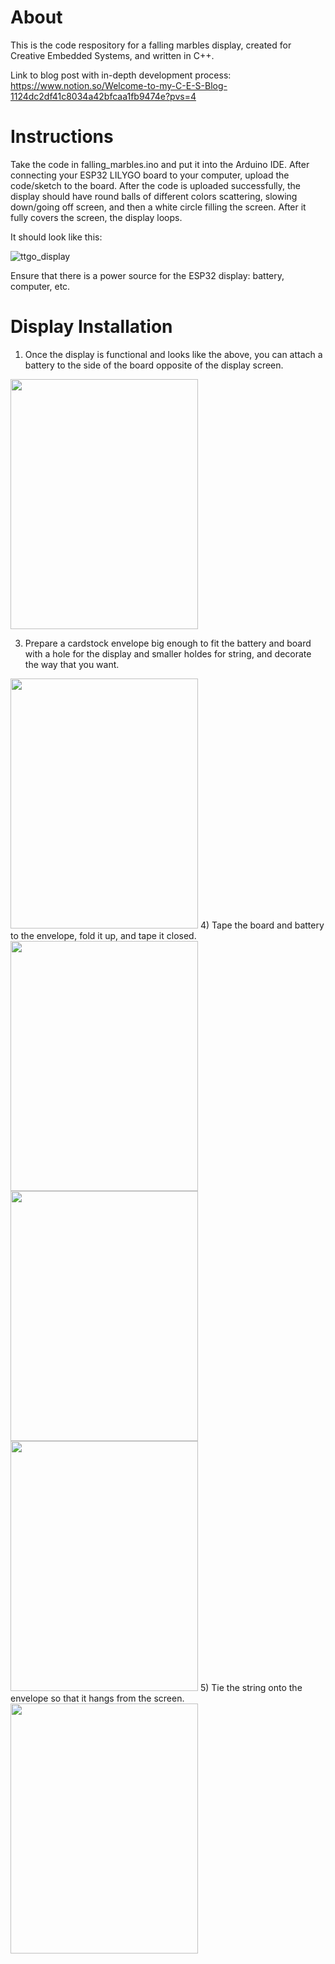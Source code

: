 # About
This is the code respository for a falling marbles display, created for Creative Embedded Systems, and written in C++.

Link to blog post with in-depth development process: https://www.notion.so/Welcome-to-my-C-E-S-Blog-1124dc2df41c8034a42bfcaa1fb9474e?pvs=4

# Instructions
Take the code in falling_marbles.ino and put it into the Arduino IDE. After connecting your ESP32 LILYGO board to your computer, upload the code/sketch to the board.
After the code is uploaded successfully, the display should have round balls of different colors scattering, slowing down/going off screen, and then a white circle 
filling the screen. After it fully covers the screen, the display loops.

It should look like this: 

![ttgo_display](https://github.com/huangs-nyc/falling-marbles-esp32/blob/9dd9c91e0a2454330561698767850b9a9c17cc93/pictures_gifs/ttgo_display.gif)

Ensure that there is a power source for the ESP32 display: battery, computer, etc.

# Display Installation
1) Once the display is functional and looks like the above, you can attach a battery to the side of the board opposite of the display screen.

<a href="url"><img src="https://github.com/huangs-nyc/falling-marbles-esp32/blob/a68b3388f226019fb707169c2a9eec97c21c5a71/pictures_gifs/battery_board.png" height="400" width="300"></a>

3) Prepare a cardstock envelope big enough to fit the battery and board with a hole for the display and smaller holdes for string, and decorate the way that you want.

<a href="url"><img src="https://github.com/huangs-nyc/falling-marbles-esp32/blob/8175d991538d366b951dc2c3cd182b5d1e919bae/pictures_gifs/envelope.png" height="400" width="300"></a>
4) Tape the board and battery to the envelope, fold it up, and tape it closed.
<a href="url"><img src="https://github.com/huangs-nyc/falling-marbles-esp32/blob/8175d991538d366b951dc2c3cd182b5d1e919bae/pictures_gifs/board_envelope.png" height="400" width="300"></a>
<a href="url"><img src="https://github.com/huangs-nyc/falling-marbles-esp32/blob/8175d991538d366b951dc2c3cd182b5d1e919bae/pictures_gifs/battery_board_envelope.png" height="400" width="300"></a>
<a href="url"><img src="https://github.com/huangs-nyc/falling-marbles-esp32/blob/8175d991538d366b951dc2c3cd182b5d1e919bae/pictures_gifs/wrapped_display.png" height="400" width="300"></a>
5) Tie the string onto the envelope so that it hangs from the screen.
<a href="url"><img src="https://github.com/huangs-nyc/falling-marbles-esp32/blob/a68b3388f226019fb707169c2a9eec97c21c5a71/pictures_gifs/battery_board.png" height="400" width="300"></a>
